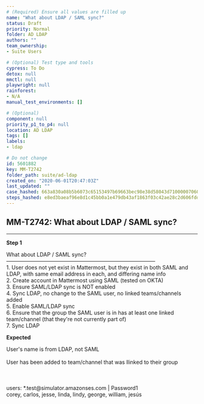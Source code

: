 ```yaml
---
# (Required) Ensure all values are filled up
name: "What about LDAP / SAML sync?"
status: Draft
priority: Normal
folder: AD LDAP
authors: ""
team_ownership: 
- Suite Users

# (Optional) Test type and tools
cypress: To Do
detox: null
mmctl: null
playwright: null
rainforest: 
- N/A
manual_test_environments: []

# (Optional)
component: null
priority_p1_to_p4: null
location: AD LDAP
tags: []
labels: 
- ldap

# Do not change
id: 5601882
key: MM-T2742
folder_path: suite/ad-ldap
created_on: "2020-06-01T20:47:03Z"
last_updated: ""
case_hashed: 663a830a08b5b6073c65153497b69663bec98e38d58043d710000070609246954fcd7d24dac8ff2373d64a10a6f1a223
steps_hashed: e8ed3baeaf96e8d1c45bb0a1e479db43af1863f03c42ae28c2d606fddcf8aeeb55dbf20def004c71cb8fec7e8df7d8da
---
```


## MM-T2742: What about LDAP / SAML sync?

---

**Step 1**

What about LDAP / SAML sync?\
————————————————————————————\
1\. User does not yet exist in Mattermost, but they exist in both SAML and LDAP, with same email address in each, and differing name info\
2\. Create account in Mattermost using SAML (tested on OKTA)\
3\. Ensure SAML/LDAP sync is NOT enabled\
4\. Sync LDAP, no change to the SAML user, no linked teams/channels added\
5\. Enable SAML/LDAP sync\
6\. Ensure that the group the SAML user is in has at least one linked team/channel (that they're not currently part of)\
7\. Sync LDAP

**Expected**

User's name is from LDAP, not SAML\
\
User has been added to team/channel that was llinked to their group\
\
\
\
users: \*.test\@simulator.amazonses.com | Password1\
corey, carlos, jesse, linda, lindy, george, william, jesús
